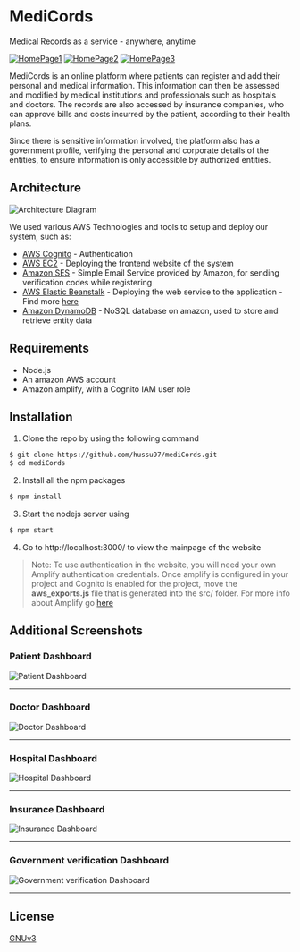 # MediCords

Medical Records as a service - anywhere, anytime

[![HomePage1](/screenshots/homepage1.png)](http://ec2-34-248-9-135.eu-west-1.compute.amazonaws.com/)
[![HomePage2](/screenshots/homepage2.png)](http://ec2-34-248-9-135.eu-west-1.compute.amazonaws.com/)
[![HomePage3](/screenshots/homepage3.png)](http://ec2-34-248-9-135.eu-west-1.compute.amazonaws.com/)

MediCords is an online platform where patients can register and add their personal and medical information. This information can then be assessed and modified by medical institutions and professionals such as hospitals and doctors. The records are also accessed by insurance companies, who can approve bills and costs incurred by the patient, according to their health plans.

Since there is sensitive information involved, the platform also has a government profile, verifying the personal and corporate details of the entities, to ensure information is only accessible by authorized entities.

## Architecture
![Architecture Diagram](/screenshots/architecture.png)

We used various AWS Technologies and tools to setup and deploy our system, such as:
* [AWS Cognito](https://aws.amazon.com/cognito/) - Authentication
* [AWS EC2](https://aws.amazon.com/ec2/) - Deploying the frontend website of the system
* [Amazon SES](https://aws.amazon.com/ses/) - Simple Email Service provided by Amazon, for sending verification codes while registering
* [AWS Elastic Beanstalk](https://aws.amazon.com/elasticbeanstalk/) - Deploying the web service to the application - Find more [here](https://github.com/hussu97/medicords-web-service)
* [Amazon DynamoDB](https://aws.amazon.com/dynamodb/) - NoSQL database on amazon, used to store and retrieve entity data

## Requirements
* Node.js
* An amazon AWS account
* Amazon amplify, with a Cognito IAM user role

## Installation
1. Clone the repo by using the following command
``` bash
$ git clone https://github.com/hussu97/mediCords.git
$ cd mediCords
```
2. Install all the npm packages
``` bash
$ npm install
```
3. Start the nodejs server using
``` bash
$ npm start
```
4. Go to http://localhost:3000/ to view the mainpage of the website


> Note: To use authentication in the website, you will need your own Amplify authentication credentials. Once amplify is configured in your project and Cognito is enabled for the project, move the **aws_exports.js** file that is generated into the src/ folder. For more info about Amplify go [here](https://aws-amplify.github.io/docs/js/)

## Additional Screenshots

### Patient Dashboard
![Patient Dashboard](/screenshots/patient.png)
***
### Doctor Dashboard
![Doctor Dashboard](/screenshots/doctor.png)
***
### Hospital Dashboard
![Hospital Dashboard](/screenshots/hospital.png)
***
### Insurance Dashboard
![Insurance Dashboard](/screenshots/insurance.png)
***
### Government verification Dashboard
![Government verification Dashboard](/screenshots/government.png)
***
## License
[GNUv3](https://github.com/hussu97/mediCords/blob/master/LICENSE)